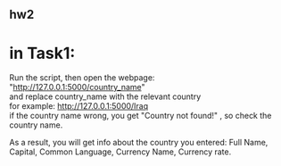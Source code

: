 ## hw2

# in Task1: 
Run the script, then open the webpage: "http://127.0.0.1:5000/country_name"  
and replace country_name with the relevant country  
for example: http://127.0.0.1:5000/Iraq  
if the country name wrong, you get "Country not found!" , so check the country name.
 
As a result, you will get info about the country you entered: Full Name, Capital, Common Language, Currency Name, Currency rate.
  
